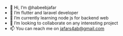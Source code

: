 - 👋 Hi, I’m @habeebjafar
- 👀 I’m flutter and laravel developer
- 🌱 I’m currently learning node js for  backend web
- 💞️ I’m looking to collaborate on any interesting project
- 📫 You can reach me on jafars4ab@gmail.com

<!---
habeebjafar/habeebjafar is a ✨ special ✨ repository because its `README.md` (this file) appears on your GitHub profile.
You can click the Preview link to take a look at your changes.
--->
